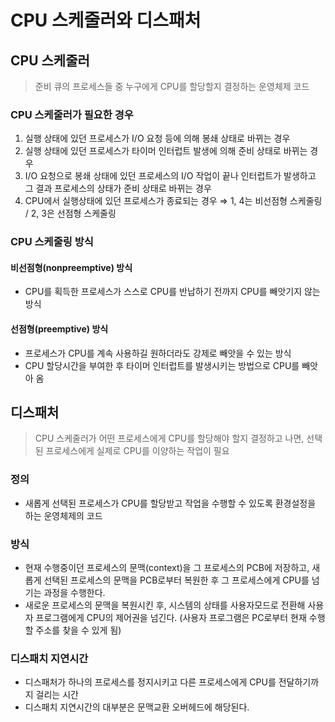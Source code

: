 # CPU 스케줄러와 디스패처
## CPU 스케줄러
> 준비 큐의 프로세스들 중 누구에게 CPU를 할당할지 결정하는 운영체제 코드

### CPU 스케줄러가 필요한 경우
1. 실행 상태에 있던 프로세스가 I/O 요청 등에 의해 봉쇄 상태로 바뀌는 경우
2. 실행 상태에 있던 프로세스가 타이머 인터럽트 발생에 의해 준비 상태로 바뀌는 경우
3. I/O 요청으로 봉쇄 상태에 있던 프로세스의 I/O 작업이 끝나 인터럽트가 발생하고 그 결과 프로세스의 상태가 준비 상태로 바뀌는 경우
4. CPU에서 실행상태에 있던 프로세스가 종료되는 경우
⇒ 1, 4는 비선점형 스케줄링 / 2, 3은 선점형 스케줄링

### CPU 스케줄링 방식
#### 비선점형(nonpreemptive) 방식
- CPU를 획득한 프로세스가 스스로 CPU를 반납하기 전까지 CPU를 빼앗기지 않는 방식

#### 선점형(preemptive) 방식
- 프로세스가 CPU를 계속 사용하길 원하더라도 강제로 빼앗을 수 있는 방식
- CPU 할당시간을 부여한 후 타이머 인터럽트를 발생시키는 방법으로 CPU를 빼앗아 옴

## 디스패처
> CPU 스케줄러가 어떤 프로세스에게 CPU를 할당해야 할지 결정하고 나면, 선택된 프로세스에게 실제로 CPU를 이양하는 작업이 필요

### 정의
- 새롭게 선택된 프로세스가 CPU를 할당받고 작업을 수행할 수 있도록 환경설정을 하는 운영체제의 코드

### 방식
- 현재 수행중이던 프로세스의 문맥(context)을 그 프로세스의 PCB에 저장하고, 새롭게 선택된 프로세스의 문맥을 PCB로부터 복원한 후 그 프로세스에게 CPU를 넘기는 과정을 수행한다.
- 새로운 프로세스의 문맥을 복원시킨 후, 시스템의 상태를 사용자모드로 전환해 사용자 프로그램에게 CPU의 제어권을 넘긴다. (사용자 프로그램은 PC로부터 현재 수행할 주소를 찾을 수 있게 됨)

### 디스패치 지연시간
- 디스패처가 하나의 프로세스를 정지시키고 다른 프로세스에게 CPU를 전달하기까지 걸리는 시간
- 디스패치 지연시간의 대부분은 문맥교환 오버헤드에 해당된다.
